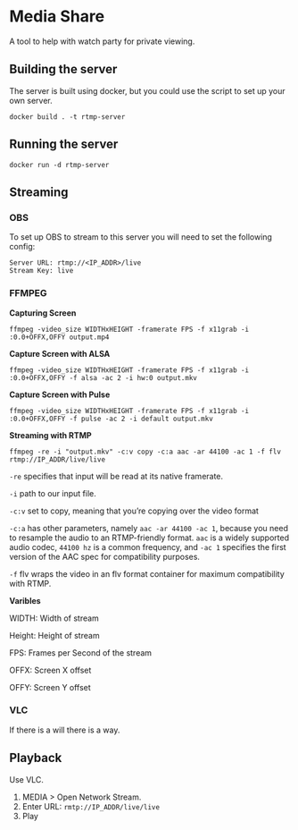 # Media Share
A tool to help with watch party for private viewing.

## Building the server
The server is built using docker, but you could use the script to set up your own server. 

```
docker build . -t rtmp-server
```

## Running the server

```
docker run -d rtmp-server
```

## Streaming
### OBS
To set up OBS to stream to this server you will need to set the following config:

```
Server URL: rtmp://<IP_ADDR>/live
Stream Key: live
```

### FFMPEG

**Capturing Screen**
```
ffmpeg -video_size WIDTHxHEIGHT -framerate FPS -f x11grab -i :0.0+OFFX,OFFY output.mp4
```

**Capture Screen with ALSA**
```
ffmpeg -video_size WIDTHxHEIGHT -framerate FPS -f x11grab -i :0.0+OFFX,OFFY -f alsa -ac 2 -i hw:0 output.mkv
```

**Capture Screen with Pulse**
```
ffmpeg -video_size WIDTHxHEIGHT -framerate FPS -f x11grab -i :0.0+OFFX,OFFY -f pulse -ac 2 -i default output.mkv
```

**Streaming with RTMP**

```
ffmpeg -re -i "output.mkv" -c:v copy -c:a aac -ar 44100 -ac 1 -f flv rtmp://IP_ADDR/live/live
```

`-re` specifies that input will be read at its native framerate.

`-i` path to our input file.

`-c:v` set to copy, meaning that you’re copying over the video format

`-c:a` has other parameters, namely `aac -ar 44100 -ac 1`, because you need to resample the audio to an RTMP-friendly format. `aac` is a widely supported audio codec, `44100 hz` is a common frequency, and `-ac 1` specifies the first version of the AAC spec for compatibility purposes.

`-f` flv wraps the video in an flv format container for maximum compatibility with RTMP.


**Varibles**

WIDTH: Width of stream

Height: Height of stream

FPS: Frames per Second of the stream

OFFX: Screen X offset

OFFY: Screen Y offset

### VLC
If there is a will there is a way.

## Playback
Use VLC.

1. MEDIA > Open Network Stream.
2. Enter URL: `rmtp://IP_ADDR/live/live`
3. Play
